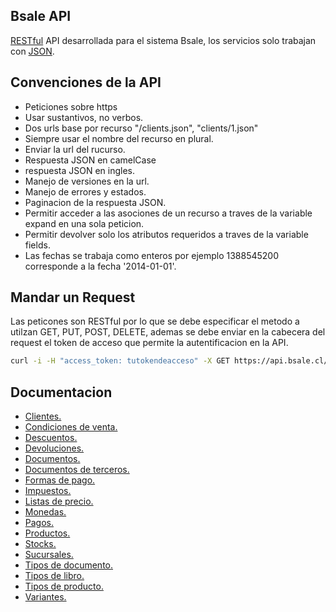Bsale API
---------
[RESTful] API desarrollada para el sistema Bsale, los servicios solo trabajan con [JSON].

Convenciones de la API
-----------------------------
* Peticiones sobre https
* Usar sustantivos, no verbos.
* Dos urls base por recurso "/clients.json", "clients/1.json"
* Siempre usar el nombre del recurso en plural.
* Enviar la url del rucurso.
* Respuesta JSON en camelCase
* respuesta JSON en ingles.
* Manejo de versiones en la url.
* Manejo de errores y estados.
* Paginacion de la respuesta JSON.
* Permitir acceder a las asociones de un recurso a traves de la variable expand en una sola peticion.
* Permitir devolver solo los atributos requeridos a traves de la variable fields.
* Las fechas se trabaja como enteros por ejemplo 1388545200 corresponde a la fecha '2014-01-01'.

Mandar un Request
-----------------
Las peticones son RESTful por lo que se debe especificar el metodo a utilzan GET, PUT, POST, DELETE, ademas se debe enviar
en la cabecera del request el token de acceso que permite la autentificacion en la API.

```sh
curl -i -H "access_token: tutokendeacceso" -X GET https://api.bsale.cl/v1/clients.json
```

Documentacion
-------------
* [Clientes.](https://github.com/gmontero/API-Bsale/blob/master/V1/sections/clients.md)
* [Condiciones de venta.](https://github.com/gmontero/API-Bsale/blob/master/V1/sections/sale_conditions.md)
* [Descuentos.](https://github.com/gmontero/API-Bsale/blob/master/V1/sections/discounts.md)
* [Devoluciones.](https://github.com/gmontero/API-Bsale/blob/master/V1/sections/returns.md)
* [Documentos.](https://github.com/gmontero/API-Bsale/blob/master/V1/sections/documents.md)
* [Documentos de terceros.](https://github.com/gmontero/API-Bsale/blob/master/V1/sections/third_party_documents.md)
* [Formas de pago.](https://github.com/gmontero/API-Bsale/blob/master/V1/sections/payment_types.md)
* [Impuestos.](https://github.com/gmontero/API-Bsale/blob/master/V1/sections/taxes.md)
* [Listas de precio.](https://github.com/gmontero/API-Bsale/blob/master/V1/sections/price_lists.md)
* [Monedas.](https://github.com/gmontero/API-Bsale/blob/master/V1/sections/coins.md)
* [Pagos.](https://github.com/gmontero/API-Bsale/blob/master/V1/sections/payments.md)
* [Productos.](https://github.com/gmontero/API-Bsale/blob/master/V1/sections/products.md)
* [Stocks.](https://github.com/gmontero/API-Bsale/blob/master/V1/sections/stocks.md)
* [Sucursales.](https://github.com/gmontero/API-Bsale/blob/master/V1/sections/offices.md)
* [Tipos de documento.](https://github.com/gmontero/API-Bsale/blob/master/V1/sections/document_types.md)
* [Tipos de libro.](https://github.com/gmontero/API-Bsale/blob/master/V1/sections/book_types.md)
* [Tipos de producto.](https://github.com/gmontero/API-Bsale/blob/master/V1/sections/product_types.md)
* [Variantes.](https://github.com/gmontero/API-Bsale/blob/master/V1/sections/variants.md)

[RESTful]:http://es.wikipedia.org/wiki/Representational_State_Transfer
[JSON]:http://www.json.org/